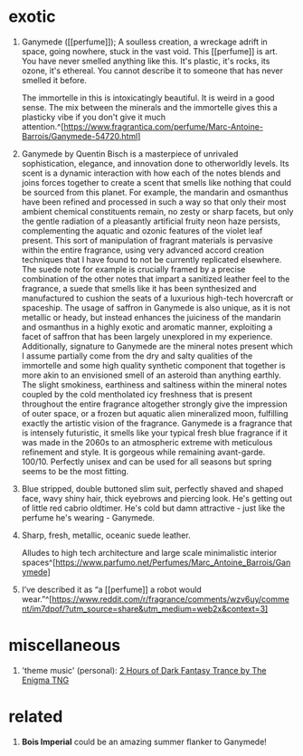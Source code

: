# exotic
1. Ganymede ([[perfume]]); A soulless creation, a wreckage adrift in space, going nowhere, stuck in the vast void. This [[perfume]] is art. You have never smelled anything like this. It's plastic, it's rocks, its ozone, it's ethereal. You cannot describe it to someone that has never smelled it before. 
   
   The immortelle in this is intoxicatingly beautiful. It is weird in a good sense. The mix between the minerals and the immortelle gives this a plasticky vibe if you don't give it much attention.^[https://www.fragrantica.com/perfume/Marc-Antoine-Barrois/Ganymede-54720.html]
2. Ganymede by Quentin Bisch is a masterpiece of unrivaled sophistication, elegance, and innovation done to otherworldly levels. Its scent is a dynamic interaction with how each of the notes blends and joins forces together to create a scent that smells like nothing that could be sourced from this planet. For example, the mandarin and osmanthus have been refined and processed in such a way so that only their most ambient chemical constituents remain, no zesty or sharp facets, but only the gentle radiation of a pleasantly artificial fruity neon haze persists, complementing the aquatic and ozonic features of the violet leaf present. This sort of manipulation of fragrant materials is pervasive within the entire fragrance, using very advanced accord creation techniques that I have found to not be currently replicated elsewhere. The suede note for example is crucially framed by a precise combination of the other notes that impart a sanitized leather feel to the fragrance, a suede that smells like it has been synthesized and manufactured to cushion the seats of a luxurious high-tech hovercraft or spaceship. The usage of saffron in Ganymede is also unique, as it is not metallic or heady, but instead enhances the juiciness of the mandarin and osmanthus in a highly exotic and aromatic manner, exploiting a facet of saffron that has been largely unexplored in my experience. Additionally, signature to Ganymede are the mineral notes present which I assume partially come from the dry and salty qualities of the immortelle and some high quality synthetic component that together is more akin to an envisioned smell of an asteroid than anything earthly. The slight smokiness, earthiness and saltiness within the mineral notes coupled by the cold mentholated icy freshness that is present throughout the entire fragrance altogether strongly give the impression of outer space, or a frozen but aquatic alien mineralized moon, fulfilling exactly the artistic vision of the fragrance. Ganymede is a fragrance that is intensely futuristic, it smells like your typical fresh blue fragrance if it was made in the 2060s to an atmospheric extreme with meticulous refinement and style. It is gorgeous while remaining avant-garde. 100/10. Perfectly unisex and can be used for all seasons but spring seems to be the most fitting.
3. Blue stripped, double buttoned slim suit, perfectly shaved and shaped face, wavy shiny hair, thick eyebrows and piercing look.
   He's getting out of little red cabrio oldtimer.
   He's cold but damn attractive - just like the perfume he's wearing - Ganymede.
3. Sharp, fresh, metallic, oceanic suede leather.
   
   Alludes to high tech architecture and large scale minimalistic interior spaces^[https://www.parfumo.net/Perfumes/Marc_Antoine_Barrois/Ganymede]
3. I’ve described it as “a [[perfume]] a robot would wear.”^[https://www.reddit.com/r/fragrance/comments/wzv6uy/comment/im7dpof/?utm_source=share&utm_medium=web2x&context=3]

# miscellaneous
1. 'theme music' (personal): [2 Hours of Dark Fantasy Trance by The Enigma TNG](https://www.youtube.com/watch?v=giq6Q57nSeU)

# related
1. **Bois Imperial** could be an amazing summer flanker to Ganymede!